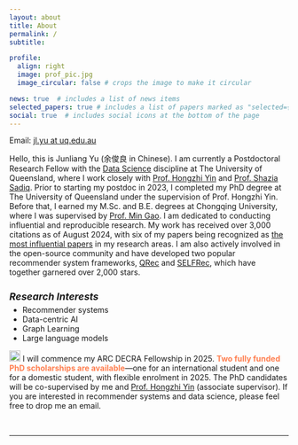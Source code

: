 ```yaml
---
layout: about
title: About
permalink: /
subtitle:

profile:
  align: right
  image: prof_pic.jpg
  image_circular: false # crops the image to make it circular

news: true  # includes a list of news items
selected_papers: true # includes a list of papers marked as "selected={true}"
social: true  # includes social icons at the bottom of the page
---
```

Email: <a href="">jl.yu at uq.edu.au</a> 

Hello, this is Junliang Yu (余俊良 in Chinese). I am currently a Postdoctoral Research Fellow with the [Data Science](https://eecs.uq.edu.au/data-science) discipline at The University of Queensland, where I work closely with [Prof. Hongzhi Yin](https://sites.google.com/view/hongzhi-yin/home) and [Prof. Shazia Sadiq](https://scholar.google.com/citations?user=1Jo0EmIAAAAJ&hl=en). Prior to starting my postdoc in 2023, I completed my PhD degree at The University of Queensland under the supervision of Prof. Hongzhi Yin. Before that, I earned my M.Sc. and B.E. degrees at Chongqing University, where I was supervised by [Prof. Min Gao](http://www.cse.cqu.edu.cn/info/2095/7111.htm). I am dedicated to conducting influential and reproducible research. My work has received over 3,000 citations as of August 2024, with six of my papers being recognized as [the most influential papers](https://www.paperdigest.org/2024/05/most-influential-sigir-papers-2024-05/) in my research areas. I am also actively involved in the open-source community and have developed two popular recommender system frameworks, [QRec](https://github.com/Coder-Yu/QRec) and [SELFRec](https://github.com/Coder-Yu/SELFRec), which have together garnered over 2,000 stars. 

<h5 style="margin-bottom: 5px; font-size: 1.1rem"><b>Research Interests</b></h5>
<ul style="margin-top: 5px;">
  <li>Recommender systems</li>
  <li>Data-centric AI</li>
  <li>Graph Learning</li>
  <li>Large language models</li>
</ul>

<p><img class="emoji" title=":fire:" alt=":fire:" src="https://github.githubassets.com/images/icons/emoji/unicode/1f525.png" height="20" width="20"> I will commence my ARC DECRA Fellowship in 2025. <span style="color: coral"><b>Two fully funded PhD scholarships are available</b></span>—one for an international student and one for a domestic student, with flexible enrolment in 2025. The PhD candidates will be co-supervised by me and <a href="https://sites.google.com/view/hongzhi-yin/home">Prof. Hongzhi Yin</a> (associate supervisor). If you are interested in recommender systems and data science, please feel free to drop me an email.<p>

<br>
<hr>
